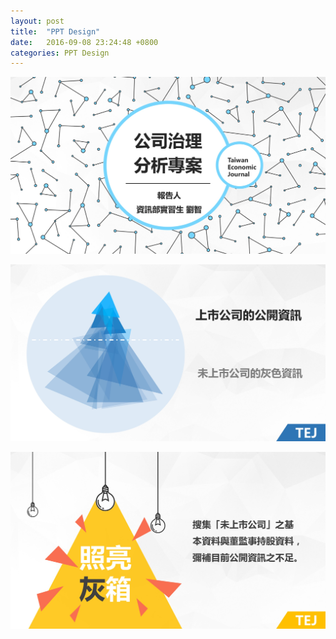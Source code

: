 ```yaml
---
layout: post
title:  "PPT Design"
date:   2016-09-08 23:24:48 +0800
categories: PPT Design
---
```

![](./_image/幻灯片01.jpg)

![](./_image/幻灯片02.jpg)

![](./_image/幻灯片03.jpg)